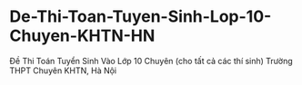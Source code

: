 # De-Thi-Toan-Tuyen-Sinh-Lop-10-Chuyen-KHTN-HN
Đề Thi Toán Tuyển Sinh Vào Lớp 10 Chuyên (cho tất cả các thí sinh) Trường THPT Chuyên KHTN, Hà Nội
